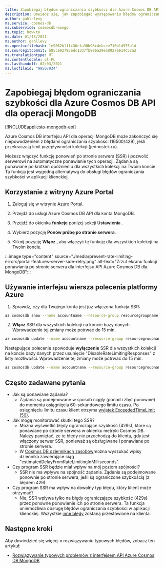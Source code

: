 ```yaml
---
title: Zapobiegaj błędom ograniczania szybkości dla Azure Cosmos DB API dla operacji MongoDB.
description: Dowiedz się, jak zapobiegać występowaniu błędów ograniczania przez interfejs API usługi Azure Cosmos DB dla operacji MongoDB przy użyciu funkcji SSR (ponowna próba po stronie serwera).
author: gahl-levy
ms.service: cosmos-db
ms.subservice: cosmosdb-mongo
ms.topic: how-to
ms.date: 01/13/2021
ms.author: gahllevy
ms.openlocfilehash: 1e9062b111c30efa90b98c4ebcee710b1d975a1d
ms.sourcegitcommit: b85ce02785edc13d7fb8eba29ea8027e614c52a2
ms.translationtype: MT
ms.contentlocale: pl-PL
ms.lasthandoff: 02/03/2021
ms.locfileid: "99507934"
---
```

# <a name="prevent-rate-limiting-errors-for-azure-cosmos-db-api-for-mongodb-operations"></a>Zapobiegaj błędom ograniczania szybkości dla Azure Cosmos DB API dla operacji MongoDB
[!INCLUDE[appliesto-mongodb-api](includes/appliesto-mongodb-api.md)]

Azure Cosmos DB interfejsu API dla operacji MongoDB może zakończyć się niepowodzeniem z błędami ograniczania szybkości (16500/429), jeśli przekraczają limit przepływności kolekcji (jednostek ru). 

Możesz włączyć funkcję ponowień po stronie serwera (SSR) i pozwolić serwerowi na automatyczne ponawianie tych operacji. Żądania są ponawiane po krótkim opóźnieniu dla wszystkich kolekcji na Twoim koncie. Ta funkcja jest wygodną alternatywą do obsługi błędów ograniczania szybkości w aplikacji klienckiej.

## <a name="use-the-azure-portal"></a>Korzystanie z witryny Azure Portal

1. Zaloguj się w witrynie [Azure Portal](https://portal.azure.com/).

1. Przejdź do usługi Azure Cosmos DB API dla konta MongoDB.

1. Przejdź do okienka **funkcje** poniżej sekcji **Ustawienia** .

1. Wybierz pozycję **Ponów próbę po stronie serwera**.

1. Kliknij pozycję **Włącz** , aby włączyć tę funkcję dla wszystkich kolekcji na Twoim koncie.

:::image type="content" source="./media/prevent-rate-limiting-errors/portal-features-server-side-retry.png" alt-text="Zrzut ekranu funkcji ponawiania po stronie serwera dla interfejsu API Azure Cosmos DB dla MongoDB":::

## <a name="use-the-azure-cli"></a>Używanie interfejsu wiersza polecenia platformy Azure

1. Sprawdź, czy dla Twojego konta jest już włączona funkcja SSR:
```bash
az cosmosdb show --name accountname --resource-group resourcegroupname
```
2. **Włącz** SSR dla wszystkich kolekcji na koncie bazy danych. Wprowadzenie tej zmiany może potrwać do 15 min.
```bash
az cosmosdb update --name accountname --resource-group resourcegroupname --capabilities EnableMongo DisableRateLimitingResponses
```
Następujące polecenie spowoduje **wyłączenie** SSR dla wszystkich kolekcji na koncie bazy danych przez usunięcie "DisableRateLimitingResponses" z listy możliwości. Wprowadzenie tej zmiany może potrwać do 15 min.
```bash
az cosmosdb update --name accountname --resource-group resourcegroupname --capabilities EnableMongo
```

## <a name="frequently-asked-questions"></a>Często zadawane pytania
* Jak są ponawiane żądania?
    * Żądania są podejmowane w sposób ciągły (ponad i zbyt ponownie) do momentu osiągnięcia 60-sekundowego limitu czasu. Po osiągnięciu limitu czasu klient otrzyma [wyjątek ExceededTimeLimit (50)](mongodb-troubleshoot.md).
*  Jak mogę monitorować skutki tego SSR?
    *  Można wyświetlić błędy ograniczające szybkość (429s), które są ponawiane po stronie serwera w okienku metryki Cosmos DB. Należy pamiętać, że te błędy nie przechodzą do klienta, gdy jest włączony serwer SSR, ponieważ są obsługiwane i ponawiane po stronie serwera. 
    *  W [Cosmos DB dziennikach zasobów](cosmosdb-monitor-resource-logs.md)można wyszukać wpisy dziennika zawierające ciąg "estimatedDelayFromRateLimitingInMilliseconds".
*  Czy program SSR będzie miał wpływ na mój poziom spójności?
    *  SSR nie ma wpływu na spójność żądania. Żądania są podejmowane ponownie po stronie serwera, jeśli są ograniczone szybkością (z błędem 429). 
*  Czy program SSR ma wpływ na dowolny typ błędu, który klient może otrzymać?
    *  Nie, SSR wpływa tylko na błędy ograniczające szybkość (429s) przez ponowne ponowienie ich po stronie serwera. Ta funkcja uniemożliwia obsługę błędów ograniczania szybkości w aplikacji klienckiej. Wszystkie [inne błędy](mongodb-troubleshoot.md) zostaną przestawione na klienta. 

## <a name="next-steps"></a>Następne kroki

Aby dowiedzieć się więcej o rozwiązywaniu typowych błędów, zobacz ten artykuł:

* [Rozwiązywanie typowych problemów z interfejsem API Azure Cosmos DB MongoDB](mongodb-troubleshoot.md)
